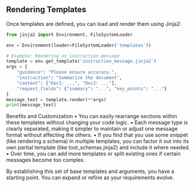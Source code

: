 ## Rendering Templates

Once templates are defined, you can load and render them using Jinja2:

```python
from jinja2 import Environment, FileSystemLoader

env = Environment(loader=FileSystemLoader('templates'))

# Example: Rendering an instruction message
template = env.get_template('instruction_message.jinja2')
args = {
    "guidance": "Please ensure accuracy.",
    "instruction": "Summarize the document",
    "context": ["Doc1: ...", "Doc2: ..."],
    "request_fields": {"summary": "...", "key_points": "..."}
}
message_text = template.render(**args)
print(message_text)
```

Benefits and Customization •	You can easily rearrange sections within these
templates without changing your code logic. •	Each message type is clearly
separated, making it simpler to maintain or adjust one message format without
affecting the others. •	If you find that you use some snippet (like rendering a
schema) in multiple templates, you can factor it out into its own partial
template (like tool_schemas.jinja2) and include it where needed. •	Over time,
you can add more templates or split existing ones if certain messages become too
complex.

By establishing this set of base templates and arguments, you have a starting
point. You can expand or refine as your requirements evolve.
